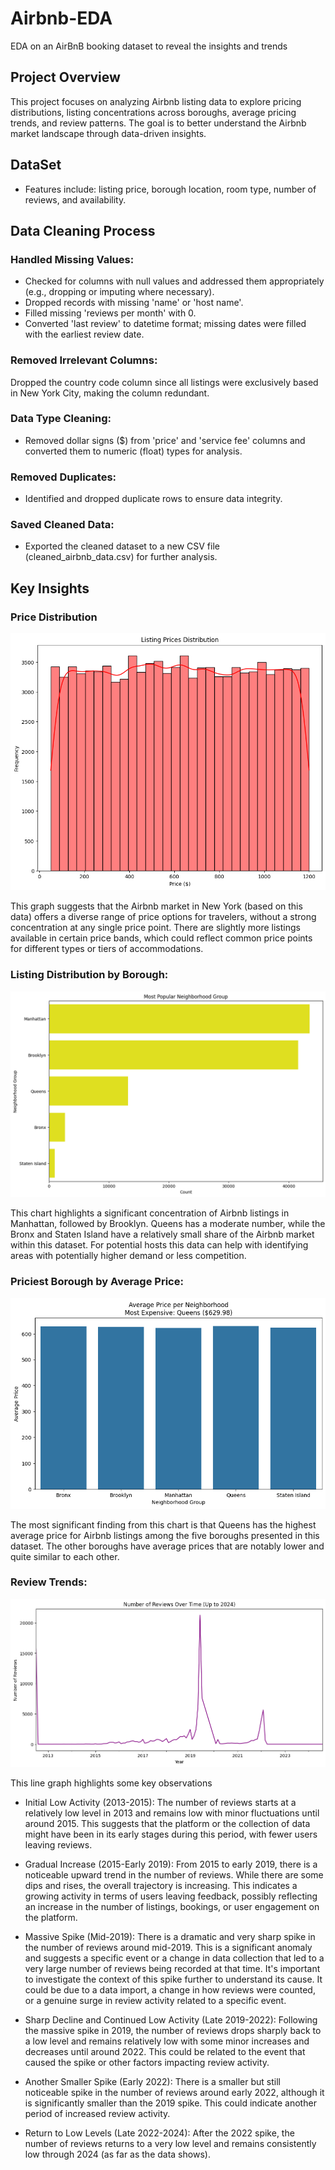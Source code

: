 # Airbnb-EDA
EDA on an AirBnB booking dataset to reveal the insights and trends

## Project Overview
This project focuses on analyzing Airbnb listing data to explore pricing distributions, listing concentrations across boroughs, average pricing trends, and review patterns.
The goal is to better understand the Airbnb market landscape through data-driven insights.

## DataSet
* Features include: listing price, borough location, room type, number of reviews, and availability.

## Data Cleaning Process

### Handled Missing Values:
* Checked for columns with null values and addressed them appropriately (e.g., dropping or imputing where necessary).
* Dropped records with missing 'name' or 'host name'.
* Filled missing 'reviews per month' with 0.
* Converted 'last review' to datetime format; missing dates were filled with the earliest review date.

### Removed Irrelevant Columns:
Dropped the country code column since all listings were exclusively based in New York City, making the column redundant.

### Data Type Cleaning:
* Removed dollar signs ($) from 'price' and 'service fee' columns and converted them to numeric (float) types for analysis.


### Removed Duplicates:
* Identified and dropped duplicate rows to ensure data integrity.

### Saved Cleaned Data:
* Exported the cleaned dataset to a new CSV file (cleaned_airbnb_data.csv) for further analysis.

## Key Insights

### Price Distribution
![Price Distribution](images/pricedistr.png "Price Distribution")

This graph suggests that the Airbnb market in New York (based on this data) offers a diverse range of price options for travelers, without a strong concentration at any single price point. There are slightly more listings available in certain price bands, which could reflect common price points for different types or tiers of accommodations.

### Listing Distribution by Borough:
![Listing Distribution](images/mostpop.png "Listing Distribution")

This chart highlights a significant concentration of Airbnb listings in Manhattan, followed by Brooklyn. Queens has a moderate number, while the Bronx and Staten Island have a relatively small share of the Airbnb market within this dataset. For potential hosts this data can help with identifying areas with potentially higher demand or less competition.

### Priciest Borough by Average Price:
![Priciest Borough](images/avgprice.png "Average Price")

The most significant finding from this chart is that Queens has the highest average price for Airbnb listings among the five boroughs presented in this dataset. The other boroughs have average prices that are notably lower and quite similar to each other.

### Review Trends:
![Review Trends](images/trends.png "Review Trends")

This line graph highlights some key observations

* Initial Low Activity (2013-2015): The number of reviews starts at a relatively low level in 2013 and remains low with minor fluctuations until around 2015. This suggests that the platform or the collection of data might have been in its early stages during this period, with fewer users leaving reviews.

* Gradual Increase (2015-Early 2019): From 2015 to early 2019, there is a noticeable upward trend in the number of reviews. While there are some dips and rises, the overall trajectory is increasing. This indicates a growing activity in terms of users leaving feedback, possibly reflecting an increase in the number of listings, bookings, or user engagement on the platform.

* Massive Spike (Mid-2019): There is a dramatic and very sharp spike in the number of reviews around mid-2019. This is a significant anomaly and suggests a specific event or a change in data collection that led to a very large number of reviews being recorded at that time. It's important to investigate the context of this spike further to understand its cause. It could be due to a data import, a change in how reviews were counted, or a genuine surge in review activity related to a specific event.

* Sharp Decline and Continued Low Activity (Late 2019-2022): Following the massive spike in 2019, the number of reviews drops sharply back to a low level and remains relatively low with some minor increases and decreases until around 2022. This could be related to the event that caused the spike or other factors impacting review activity.

* Another Smaller Spike (Early 2022): There is a smaller but still noticeable spike in the number of reviews around early 2022, although it is significantly smaller than the 2019 spike. This could indicate another period of increased review activity.

* Return to Low Levels (Late 2022-2024): After the 2022 spike, the number of reviews returns to a very low level and remains consistently low through 2024 (as far as the data shows).
